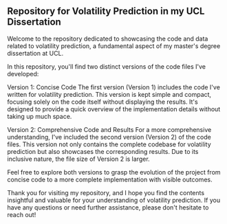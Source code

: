 ## Repository for Volatility Prediction in my UCL Dissertation

Welcome to the repository dedicated to showcasing the code and data related to volatility prediction, a fundamental aspect of my master's degree dissertation at UCL.

In this repository, you'll find two distinct versions of the code files I've developed:

Version 1: Concise Code
The first version (Version 1) includes the code I've written for volatility prediction. This version is kept simple and compact, focusing solely on the code itself without displaying the results. It's designed to provide a quick overview of the implementation details without taking up much space.

Version 2: Comprehensive Code and Results
For a more comprehensive understanding, I've included the second version (Version 2) of the code files. This version not only contains the complete codebase for volatility prediction but also showcases the corresponding results. Due to its inclusive nature, the file size of Version 2 is larger.

Feel free to explore both versions to grasp the evolution of the project from concise code to a more complete implementation with visible outcomes.

Thank you for visiting my repository, and I hope you find the contents insightful and valuable for your understanding of volatility prediction. If you have any questions or need further assistance, please don't hesitate to reach out!
